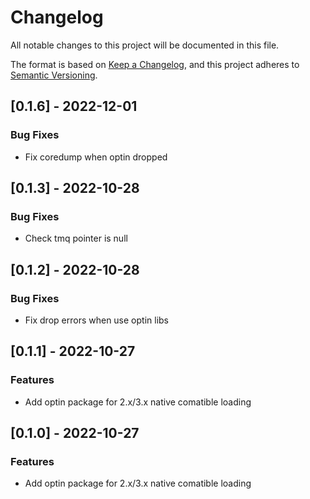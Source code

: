 # Changelog

All notable changes to this project will be documented in this file.


The format is based on [Keep a Changelog](https://keepachangelog.com/en/1.0.0/),
and this project adheres to [Semantic Versioning](https://semver.org/spec/v2.0.0.html).
## [0.1.6] - 2022-12-01

### Bug Fixes
- Fix coredump when optin dropped


## [0.1.3] - 2022-10-28

### Bug Fixes
- Check tmq pointer is null


## [0.1.2] - 2022-10-28

### Bug Fixes
- Fix drop errors when use optin libs


## [0.1.1] - 2022-10-27

### Features
- Add optin package for 2.x/3.x native comatible loading


## [0.1.0] - 2022-10-27

### Features
- Add optin package for 2.x/3.x native comatible loading


